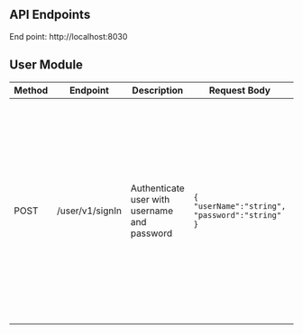 ## API Endpoints
End point:  http://localhost:8030
## User Module


| Method | Endpoint        | Description                                  | Request Body                                                                                | Response                                                                                                                                                                                                                                                                                                                                                                                                                                    |
|--------|-----------------|----------------------------------------------|---------------------------------------------------------------------------------------------|---------------------------------------------------------------------------------------------------------------------------------------------------------------------------------------------------------------------------------------------------------------------------------------------------------------------------------------------------------------------------------------------------------------------------------------------|
| POST   | /user/v1/signIn | Authenticate user with username and password | <pre>```{```<br/>```"userName":"string",```<br/>```"password":"string"```<br/>```}```</pre> | <pre>```{```<br/>```"userId": "string", ```<br/>```"firstName": "string",```<br/>```"middleName": "string",```<br/>```"lastName": "string",```<br/>```"mobileNo": "string",```<br/>```"alternateMobileNo": "string",```<br/>```"email": "string",```<br/>```"userName": "string",```<br/>```"password": "string",```<br/>```"createdAt": "2025-05-23T14:47:38.550Z",```<br/>```"updatedAt": "2025-05-23T14:47:38.550Z"```<br/>```}```</pre> |
